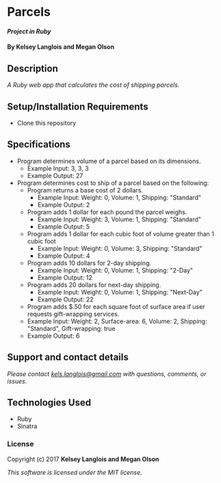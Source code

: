 # Parcels

#### _Project in Ruby_

#### By Kelsey Langlois and Megan Olson

## Description

_A Ruby web app that calculates the cost of shipping parcels._

## Setup/Installation Requirements

* Clone this repository

## Specifications

* Program determines volume of a parcel based on its dimensions.
  * Example Input: 3, 3, 3
  * Example Output: 27
* Program determines cost to ship of a parcel based on the following:
  * Program returns a base cost of 2 dollars.
    * Example Input: Weight: 0, Volume: 1, Shipping: "Standard"
    * Example Output: 2
  * Program adds 1 dollar for each pound the parcel weighs.
    * Example Input: Weight: 3, Volume: 1, Shipping: "Standard"
    * Example Output: 5
  * Program adds 1 dollar for each cubic foot of volume greater than 1 cubic foot
    * Example Input: Weight: 0, Volume: 3, Shipping: "Standard"
    * Example Output: 4
  * Program adds 10 dollars for 2-day shipping.
    * Example Input: Weight: 0, Volume: 1, Shipping: "2-Day"
    * Example Output: 12
  * Program adds 20 dollars for next-day shipping.
    * Example Input: Weight: 0, Volume: 1, Shipping: "Next-Day"
    * Example Output: 22
  * Program adds $.50 for each square foot of surface area if user requests gift-wrapping services.
  * Example Input: Weight: 2, Surface-area: 6, Volume: 2, Shipping: "Standard", Gift-wrapping: true
  * Example Output: 6

## Support and contact details

_Please contact [kels.langlois@gmail.com](mailto:kels.langlois@gmail.com) with questions, comments, or issues._

## Technologies Used

* Ruby
* Sinatra

### License

Copyright (c) 2017 **Kelsey Langlois and Megan Olson**

*This software is licensed under the MIT license.*
